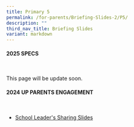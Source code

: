 ```yaml
---
title: Primary 5
permalink: /for-parents/Briefing-Slides-2/P5/
description: ""
third_nav_title: Briefing Slides
variant: markdown
---
```

#### **2025 SPECS**
<br>

This page will be update soon.



#### **2024 UP PARENTS ENGAGEMENT**
<br>

* [School Leader's Sharing Slides](/files/23_May_UP_Parents_Engagement_Slides.pdf)